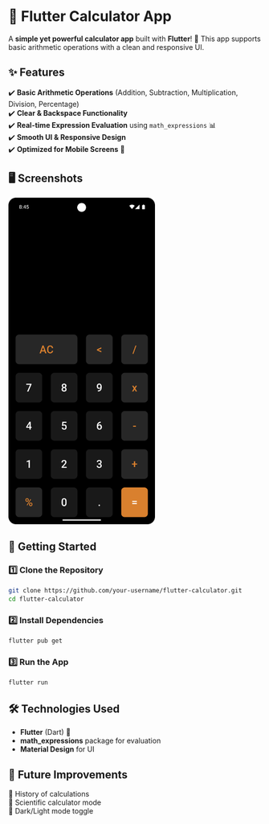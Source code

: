 # 📱 Flutter Calculator App  

A **simple yet powerful calculator app** built with **Flutter**! 🚀 This app supports basic arithmetic operations with a clean and responsive UI.  

## ✨ Features  
✔️ **Basic Arithmetic Operations** (Addition, Subtraction, Multiplication, Division, Percentage)  
✔️ **Clear & Backspace Functionality**  
✔️ **Real-time Expression Evaluation** using `math_expressions` 📊  
✔️ **Smooth UI & Responsive Design**  
✔️ **Optimized for Mobile Screens** 📱  

## 🖥️ Screenshots  
<img src="assets/images/cal_1.png" height="650">

## 🚀 Getting Started  
### 1️⃣ Clone the Repository  
```bash
git clone https://github.com/your-username/flutter-calculator.git
cd flutter-calculator
```
### 2️⃣ Install Dependencies  
```bash
flutter pub get
```
### 3️⃣ Run the App  
```bash
flutter run
```

## 🛠️ Technologies Used  
- **Flutter** (Dart) 💙  
- **math_expressions** package for evaluation  
- **Material Design** for UI  

## 🎯 Future Improvements  
🔹 History of calculations  
🔹 Scientific calculator mode  
🔹 Dark/Light mode toggle  

<!-- ## ❤️ Contribution  
Feel free to fork, contribute, and make this calculator even better! PRs are welcome.  

## 📜 License  
This project is **MIT licensed**.  

---

Let me know if you want any modifications! 🚀🔥 -->